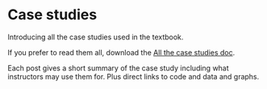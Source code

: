 # Case studies

Introducing all the case studies used in the textbook. 

If you prefer to read them all, download the [All the case studies doc](case-studies.pdf).

Each post gives a short summary of the case study including what instructors may use them for. Plus direct links to code and data and graphs. 


